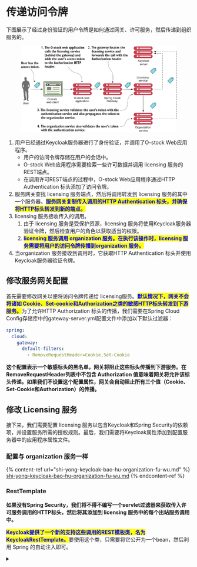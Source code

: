 # 传递访问令牌

下图展示了经过身份验证的用户令牌是如何通过网关、许可服务，然后传递到组织服务的。

<figure><img src="../../../../.gitbook/assets/image (1).png" alt=""><figcaption></figcaption></figure>

1. 用户已经通过Keycloak服务器进行了身份验证，并调用了O-stock Web应用程序。
   * 用户的访问令牌存储在用户的会话中。
   * O-stock Web应用程序需要检索一些许可数据并调用 licensing 服务的REST端点。
   * 在调用许可REST端点的过程中，O-stock Web应用程序通过HTTP Authentication 标头添加了访问令牌。
2. 服务网关查找 licensing 服务端点，然后将调用转发到 licensing 服务的其中一个服务器。<mark style="color:blue;">**服务网关复制传入调用的HTTP Authentication 标头，并确保将HTTP标头转发到新的端点。**</mark>
3. licensing 服务接收传入的调用。
   1. 由于 licensing 服务是受保护资源，licensing 服务将使用Keycloak服务器验证令牌，然后检查用户的角色以获取适当的权限。
   2. <mark style="color:blue;">**licensing 服务调用 organization 服务。在执行该操作时，licensing 服务需要将用户的访问令牌传播到organization 服务。**</mark>
4. 当organization 服务接收到调用时，它获取HTTP Authentication 标头并使用Keycloak服务器验证令牌。

## 修改服务网关配置

首先需要修改网关以便将访问令牌传递给 licensing服务。<mark style="color:blue;">**默认情况下，网关不会将诸如 Cookie、Set-cookie和Authorization之类的敏感HTTP标头转发到下游服务。**</mark>为了允许HTTP Authorization 标头的传播，我们需要在Spring Cloud Config存储库中的gateway-server.yml配置文件中添加以下默认过滤器：

```yaml
spring:
  cloud:
    gateway:
      default-filters:
        - RemoveRequestHeader=Cookie,Set-Cookie
```

**这个配置表示一个敏感标头的黑名单，网关将阻止这些标头传播到下游服务。在RemoveRequestHeader列表中不包含 Authorization 值意味着网关将允许该标头传递。如果我们不设置这个配置属性，网关会自动阻止所有三个值（Cookie、Set-Cookie和Authorization）的传播。**

## 修改 Licensing 服务

接下来，我们需要配置 licensing 服务以包含Keycloak和Spring Security的依赖项，并设置服务所需的授权规则。最后，我们需要将Keycloak属性添加到配置服务器中的应用程序属性文件。

### 配置与 organization 服务一样

{% content-ref url="shi-yong-keycloak-bao-hu-organization-fu-wu.md" %}
[shi-yong-keycloak-bao-hu-organization-fu-wu.md](shi-yong-keycloak-bao-hu-organization-fu-wu.md)
{% endcontent-ref %}

### RestTemplate

**如果没有Spring Security，我们将不得不编写一个servlet过滤器来获取传入许可服务调用的HTTP标头，然后将其添加到 licensing 服务中的每个出站服务调用中。**

<mark style="color:blue;">**Keycloak提供了一个新的支持这些调用的REST模板类，名为KeycloakRestTemplate。**</mark>要使用这个类，只需要将它公开为一个bean，然后利用 Spring 的自动注入即可。



<details>

<summary></summary>



</details>
